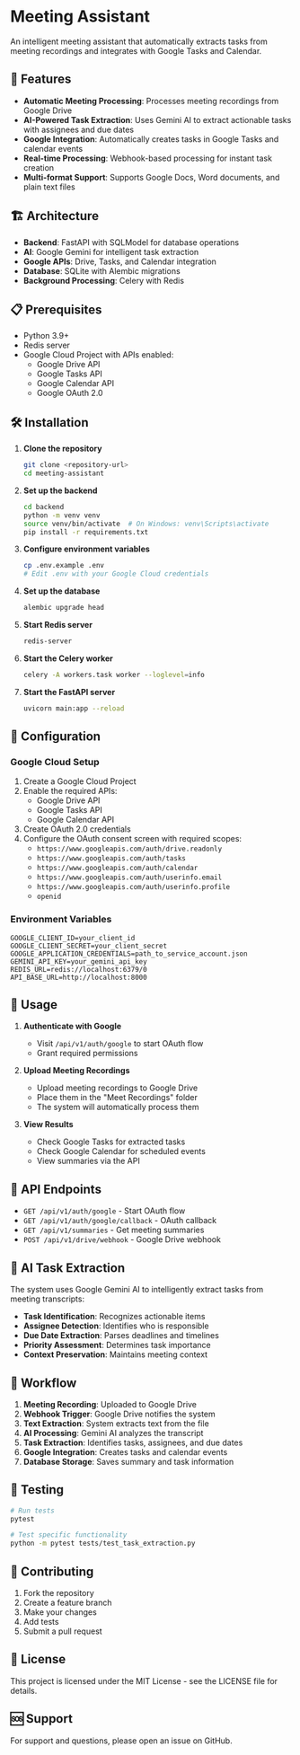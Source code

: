 # Meeting Assistant

An intelligent meeting assistant that automatically extracts tasks from meeting recordings and integrates with Google Tasks and Calendar.

## 🚀 Features

- **Automatic Meeting Processing**: Processes meeting recordings from Google Drive
- **AI-Powered Task Extraction**: Uses Gemini AI to extract actionable tasks with assignees and due dates
- **Google Integration**: Automatically creates tasks in Google Tasks and calendar events
- **Real-time Processing**: Webhook-based processing for instant task creation
- **Multi-format Support**: Supports Google Docs, Word documents, and plain text files

## 🏗️ Architecture

- **Backend**: FastAPI with SQLModel for database operations
- **AI**: Google Gemini for intelligent task extraction
- **Google APIs**: Drive, Tasks, and Calendar integration
- **Database**: SQLite with Alembic migrations
- **Background Processing**: Celery with Redis

## 📋 Prerequisites

- Python 3.9+
- Redis server
- Google Cloud Project with APIs enabled:
  - Google Drive API
  - Google Tasks API
  - Google Calendar API
  - Google OAuth 2.0

## 🛠️ Installation

1. **Clone the repository**

   ```bash
   git clone <repository-url>
   cd meeting-assistant
   ```

2. **Set up the backend**

   ```bash
   cd backend
   python -m venv venv
   source venv/bin/activate  # On Windows: venv\Scripts\activate
   pip install -r requirements.txt
   ```

3. **Configure environment variables**

   ```bash
   cp .env.example .env
   # Edit .env with your Google Cloud credentials
   ```

4. **Set up the database**

   ```bash
   alembic upgrade head
   ```

5. **Start Redis server**

   ```bash
   redis-server
   ```

6. **Start the Celery worker**

   ```bash
   celery -A workers.task worker --loglevel=info
   ```

7. **Start the FastAPI server**
   ```bash
   uvicorn main:app --reload
   ```

## 🔧 Configuration

### Google Cloud Setup

1. Create a Google Cloud Project
2. Enable the required APIs:
   - Google Drive API
   - Google Tasks API
   - Google Calendar API
3. Create OAuth 2.0 credentials
4. Configure the OAuth consent screen with required scopes:
   - `https://www.googleapis.com/auth/drive.readonly`
   - `https://www.googleapis.com/auth/tasks`
   - `https://www.googleapis.com/auth/calendar`
   - `https://www.googleapis.com/auth/userinfo.email`
   - `https://www.googleapis.com/auth/userinfo.profile`
   - `openid`

### Environment Variables

```env
GOOGLE_CLIENT_ID=your_client_id
GOOGLE_CLIENT_SECRET=your_client_secret
GOOGLE_APPLICATION_CREDENTIALS=path_to_service_account.json
GEMINI_API_KEY=your_gemini_api_key
REDIS_URL=redis://localhost:6379/0
API_BASE_URL=http://localhost:8000
```

## 📖 Usage

1. **Authenticate with Google**

   - Visit `/api/v1/auth/google` to start OAuth flow
   - Grant required permissions

2. **Upload Meeting Recordings**

   - Upload meeting recordings to Google Drive
   - Place them in the "Meet Recordings" folder
   - The system will automatically process them

3. **View Results**
   - Check Google Tasks for extracted tasks
   - Check Google Calendar for scheduled events
   - View summaries via the API

## 🔌 API Endpoints

- `GET /api/v1/auth/google` - Start OAuth flow
- `GET /api/v1/auth/google/callback` - OAuth callback
- `GET /api/v1/summaries` - Get meeting summaries
- `POST /api/v1/drive/webhook` - Google Drive webhook

## 🤖 AI Task Extraction

The system uses Google Gemini AI to intelligently extract tasks from meeting transcripts:

- **Task Identification**: Recognizes actionable items
- **Assignee Detection**: Identifies who is responsible
- **Due Date Extraction**: Parses deadlines and timelines
- **Priority Assessment**: Determines task importance
- **Context Preservation**: Maintains meeting context

## 🔄 Workflow

1. **Meeting Recording**: Uploaded to Google Drive
2. **Webhook Trigger**: Google Drive notifies the system
3. **Text Extraction**: System extracts text from the file
4. **AI Processing**: Gemini AI analyzes the transcript
5. **Task Extraction**: Identifies tasks, assignees, and due dates
6. **Google Integration**: Creates tasks and calendar events
7. **Database Storage**: Saves summary and task information

## 🧪 Testing

```bash
# Run tests
pytest

# Test specific functionality
python -m pytest tests/test_task_extraction.py
```

## 📝 Contributing

1. Fork the repository
2. Create a feature branch
3. Make your changes
4. Add tests
5. Submit a pull request

## 📄 License

This project is licensed under the MIT License - see the LICENSE file for details.

## 🆘 Support

For support and questions, please open an issue on GitHub.
